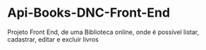 # Api-Books-DNC-Front-End
Projeto Front End, de uma Biblioteca online, onde é possível listar, cadastrar, editar e excluir livros
